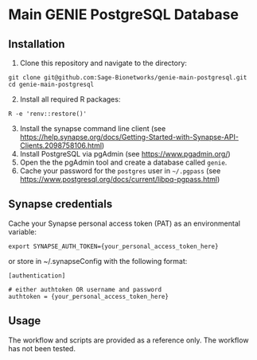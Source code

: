 # Main GENIE PostgreSQL Database

## Installation

1. Clone this repository and navigate to the directory:
```
git clone git@github.com:Sage-Bionetworks/genie-main-postgresql.git
cd genie-main-postgresql
```

2. Install all required R packages:
```
R -e 'renv::restore()'
```

3. Install the synapse command line client (see https://help.synapse.org/docs/Getting-Started-with-Synapse-API-Clients.2098758106.html)
4. Install PostgreSQL via pgAdmin (see https://www.pgadmin.org/)
5. Open the the pgAdmin tool and create a database called `genie`.
6. Cache your password for the `postgres` user in `~/.pgpass` (see https://www.postgresql.org/docs/current/libpq-pgpass.html)

## Synapse credentials

Cache your Synapse personal access token (PAT) as an environmental variable:
```
export SYNAPSE_AUTH_TOKEN={your_personal_access_token_here}
```

or store in ~/.synapseConfig with the following format:
```
[authentication]

# either authtoken OR username and password
authtoken = {your_personal_access_token_here}
```

## Usage

The workflow and scripts are provided as a reference only.  The workflow has 
not been tested.

